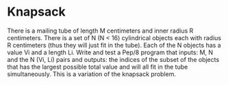 # Knapsack
There is a mailing tube of length M centimeters and inner radius R centimeters. There is a set of N (N < 16) cylindrical objects each with radius R centimeters (thus they will just fit in the tube). Each of the N objects has a value Vi and a length Li. Write and test a Pep/8 program that inputs: M, N and the N (Vi, Li) pairs and outputs: the indices of the subset of the objects that has the largest possible total value and will all fit in the tube simultaneously. This is a variation of the knapsack problem.